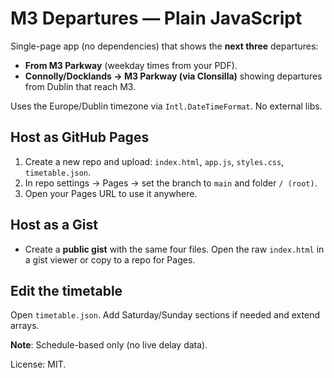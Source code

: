 # M3 Departures — Plain JavaScript

Single-page app (no dependencies) that shows the **next three** departures:
- **From M3 Parkway** (weekday times from your PDF).
- **Connolly/Docklands → M3 Parkway (via Clonsilla)** showing departures from Dublin that reach M3.

Uses the Europe/Dublin timezone via `Intl.DateTimeFormat`. No external libs.

## Host as GitHub Pages
1. Create a new repo and upload: `index.html`, `app.js`, `styles.css`, `timetable.json`.
2. In repo settings → Pages → set the branch to `main` and folder `/ (root)`.
3. Open your Pages URL to use it anywhere.

## Host as a Gist
- Create a **public gist** with the same four files. Open the raw `index.html` in a gist viewer or copy to a repo for Pages.

## Edit the timetable
Open `timetable.json`. Add Saturday/Sunday sections if needed and extend arrays.

**Note**: Schedule-based only (no live delay data).

License: MIT.
